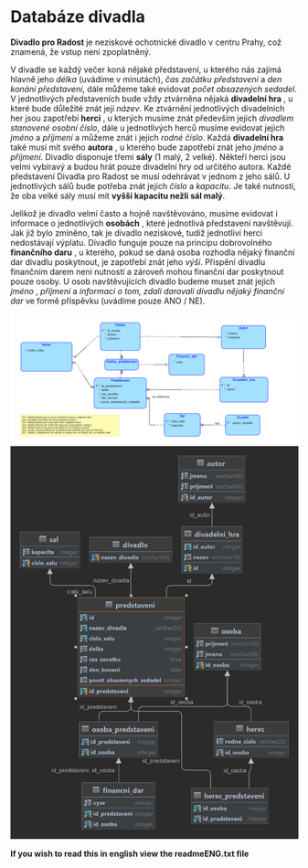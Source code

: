 # Databáze divadla

**Divadlo pro Radost** je neziskové ochotnické divadlo v centru Prahy, což znamená, že vstup není zpoplatněný.

V divadle se každý večer koná nějaké představení, u kterého nás zajímá hlavně jeho *délka* (uvádíme v minutách), *čas začátku představení* a *den konání představení*, dále můžeme také evidovat *počet obsazených sedadel*. V jednotlivých představeních bude vždy ztvárněna nějaká **divadelní hra** , u které bude důležité znát její *název*. Ke ztvárnění jednotlivých divadelních her jsou zapotřebí **herci** , u kterých musíme znát především jejich *divadlem stanovené osobní číslo*, dále u jednotlivých herců musíme evidovat jejich *jméno* a *příjmení* a můžeme znát i jejich *rodné číslo*. Každá **divadelní hra** také musí mít svého **autora** , u kterého bude zapotřebí znát jeho *jméno* a *příjmení*. Divadlo disponuje třemi **sály** (1 malý, 2 velké). Někteří herci jsou velmi vybíravý a budou hrát pouze divadelní hry od určitého autora. Každé představení Divadla pro Radost se musí odehrávat v jednom z jeho sálů. U jednotlivých sálů bude potřeba znát jejich *číslo* a *kapacitu*. Je také nutností, že oba velké sály musí mít **vyšší kapacitu nežli sál malý**.

Jelikož je divadlo velmi často a hojně navštěvováno, musíme evidovat i informace o jednotlivých **osobách** , které jednotlivá představení navštěvují. Jak již bylo zmíněno, tak je divadlo neziskové, tudíž jednotliví herci nedostávají výplatu. Divadlo funguje pouze na principu dobrovolného **finančního daru** , u kterého, pokud se daná osoba rozhodla nějaký finanční dar divadlu poskytnout, je zapotřebí znát jeho *výši*. Přispění divadlu finančním darem není nutností a zároveň mohou finanční dar poskytnout pouze osoby. U osob navštěvujících divadlo budeme muset znát jejich *jméno* , *příjmení* a *informaci o tom, zdali darovali divadlu nějaký finanční dar* ve formě příspěvku (uvádíme pouze ANO / NE).

![DB relation scheme](images/diagram.png)
![DB relation scheme](images/diagram_relation.jpg)

**If you wish to read this in english view the readmeENG.txt file**
